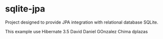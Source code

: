 sqlite-jpa
==========

Project designed 
to provide JPA integration with relational database SQLite.

This example use Hibernate 3.5 David Daniel GOnzalez Chima dplazas